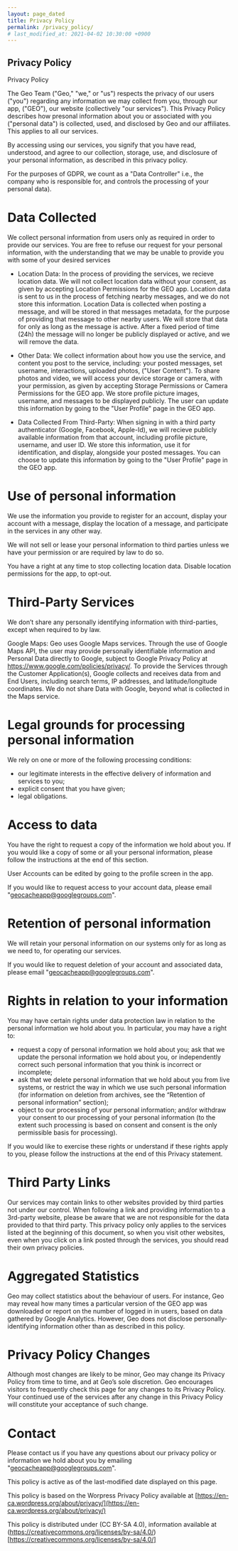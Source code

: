 ```yaml
---
layout: page_dated
title: Privacy Policy
permalink: /privacy_policy/
# last_modified_at: 2021-04-02 10:30:00 +0900
---
```


## Privacy Policy
Privacy Policy

The Geo Team ("Geo," "we," or "us") respects the privacy of our users ("you") regarding any information we may collect from you, through our app, ("GEO"), our website (collectively "our services"). This Privacy Policy describes how presonal information about you or associated with you ("personal data") is collected, used, and disclosed by Geo and our affiliates. This applies to all our services.

By accessing using our services, you signify that you have read, understood, and agree to our collection, storage, use, and disclosure of your personal information, as described in this privacy policy.

For the purposes of GDPR, we count as a "Data Controller" i.e., the company who is responsible for, and controls the processing of your personal data).

# Data Collected

We collect personal information from users only as required in order to provide our services.
You are free to refuse our request for your personal information, with the understanding that we may be unable to provide you with some of your desired services

- Location Data: In the process of providing the services, we recieve location data. We will not collect location data without your consent, as given by accepting Location Permissions for the GEO app. Location data is sent to us in the process of fetching nearby messages, and we do not store this information. Location Data is collected when posting a message, and will be stored in that messages metadata, for the purpose of providing that message to other nearby users. We will store that data for only as long as the message is active. After a fixed period of time (24h) the message will no longer be publicly displayed or active, and we will remove the data. 

- Other Data: We collect information about how you use the service, and content you post to the service, including: your posted messages, set username, interactions, uploaded photos, ("User Content"). To share photos and video, we will access your device storage or camera, with your permission, as given by accepting Storage Permissions or Camera Permissions for the GEO app. We store profile picture images, username, and messages to be displayed publicly. The user can update this information by going to the "User Profile" page in the GEO app.

- Data Collected From Third-Party: When signing in with a third party authenticator (Google, Facebook, Apple-Id), we will recieve publicly available information from that account, including profile picture, username, and user ID. We store this information, use it for identification, and display, alongside your posted messages. You can choose to update this information by going to the "User Profile" page in the GEO app.

# Use of personal information

We use the information you provide to register for an account, display your account with a message, display the location of a message, and participate in the services in any other way.

We will not sell or lease your personal information to third parties unless we have your permission or are required by law to do so.

You have a right at any time to stop collecting location data. Disable location permissions for the app, to opt-out.

# Third-Party Services
We don’t share any personally identifying information with third-parties, except when required to by law.

Google Maps: Geo uses Google Maps services. Through the use of Google Maps API, the user may provide personally identifiable information and Personal Data directly to Google, subject to Google Privacy Policy at https://www.google.com/policies/privacy/. To provide the Services through the Customer Application(s), Google collects and receives data from and End Users, including search terms, IP addresses, and latitude/longitude coordinates. We do not share Data with Google, beyond what is collected in the Maps service.

# Legal grounds for processing personal information

We rely on one or more of the following processing conditions:

- our legitimate interests in the effective delivery of information and services to you;
- explicit consent that you have given;
- legal obligations.

# Access to data

You have the right to request a copy of the information we hold about you. If you would like a copy of some or all your personal information, please follow the instructions at the end of this section.

User Accounts can be edited by going to the profile screen in the app. 

If you would like to request access to your account data, please email "geocacheapp@googlegroups.com".
 
# Retention of personal information

We will retain your personal information on our systems only for as long as we need to, for operating our services.

If you would like to request deletion of your account and associated data, please email "geocacheapp@googlegroups.com".

# Rights in relation to your information

You may have certain rights under data protection law in relation to the personal information we hold about you. In particular, you may have a right to:

- request a copy of personal information we hold about you;
ask that we update the personal information we hold about you, or independently correct such personal information that you think is incorrect or incomplete;
- ask that we delete personal information that we hold about you from live systems, or restrict the way in which we use such personal information (for information on deletion from archives, see the “Retention of personal information” section);
- object to our processing of your personal information; and/or
withdraw your consent to our processing of your personal information (to the extent such processing is based on consent and consent is the only permissible basis for processing).

If you would like to exercise these rights or understand if these rights apply to you, please follow the instructions at the end of this Privacy statement.

# Third Party Links

Our services may contain links to other websites provided by third parties not under our control. When following a link and providing information to a 3rd-party website, please be aware that we are not responsible for the data provided to that third party. This privacy policy only applies to the services listed at the beginning of this document, so when you visit other websites, even when you click on a link posted through the services, you should read their own privacy policies.

# Aggregated Statistics

Geo may collect statistics about the behaviour of users. For instance, Geo may reveal how many times a particular version of the GEO app was downloaded or report on the number of logged in in users, based on data gathered by Google Analytics. However, Geo does not disclose personally-identifying information other than as described in this policy.

# Privacy Policy Changes

Although most changes are likely to be minor, Geo may change its Privacy Policy from time to time, and at Geo’s sole discretion. Geo encourages visitors to frequently check this page for any changes to its Privacy Policy. Your continued use of the services after any change in this Privacy Policy will constitute your acceptance of such change.

# Contact

Please contact us if you have any questions about our privacy policy or information we hold about you by emailing "geocacheapp@googlegroups.com".

This policy is active as of the last-modified date displayed on this page.

This policy is based on the Worpress Privacy Policy available at [https://en-ca.wordpress.org/about/privacy/](https://en-ca.wordpress.org/about/privacy/)

This policy is distributed under (CC BY-SA 4.0), information available at (https://creativecommons.org/licenses/by-sa/4.0/)[https://creativecommons.org/licenses/by-sa/4.0/]
